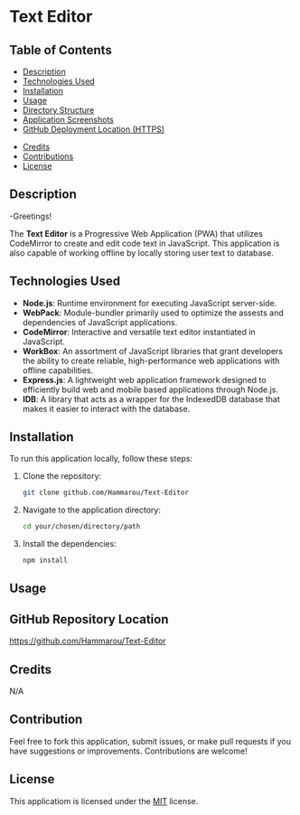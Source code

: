 # Text Editor 

## Table of Contents

- [Description](#description)
- [Technologies Used](#technologies-used)
- [Installation](#installation)
- [Usage](#usage)
- [Directory Structure](#directory-structure)
- [Application Screenshots](#application-screenshots)
- [GitHub Deployment Location (HTTPS)](#github-deployment-location-https)
<!-- - [GitHub Repository Location](#github-repository-location) -->
- [Credits](#credits)
- [Contributions](#contributions)
- [License](#license)


## Description

-Greetings!

The **Text Editor** is a Progressive Web Application (PWA) that utilizes CodeMirror to create and edit code text in JavaScript. This application is also capable of working offline by locally storing user text to database. 

## Technologies Used

- **Node.js**: Runtime environment for executing JavaScript server-side.
- **WebPack**: Module-bundler primarily used to optimize the assests and dependencies of JavaScript applications.
- **CodeMirror**: Interactive and versatile text editor instantiated in JavaScript.
- **WorkBox**: An assortment of JavaScript libraries that grant developers the ability to create reliable, high-performance web applications with offline capabilities.
- **Express.js**: A lightweight web application framework designed to efficiently build web and mobile based applications through Node.js. 
- **IDB**:  A library that acts as a wrapper for the IndexedDB database that makes it easier to interact with the database.


## Installation

To run this application locally, follow these steps:

1. Clone the repository:
   ```sh
   git clone github.com/Hammarou/Text-Editor
   ```

2. Navigate to the application directory:
   ```sh
   cd your/chosen/directory/path
   ```

3. Install the dependencies:
   ```sh
   npm install
   ```

## Usage


## GitHub Repository Location

https://github.com/Hammarou/Text-Editor


## Credits

N/A


## Contribution

Feel free to fork this application, submit issues, or make pull requests if you have suggestions or improvements. Contributions are welcome!

## License

This applicatiom is licensed under the [MIT](LICENSE) license.